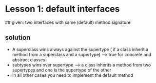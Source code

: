 # Lesson 1: default interfaces

## given: two interfaces with same (default) method signature

## solution

- A superclass wins always against the supertype ( if a class inherit a method from a superclass and a supertype)  --> true for concrete and abstract classes
- subtypes wins over supertype --> a class inherits a method from two supertypes and one is the supertype of the other
- in all other cases you need to implement the default method